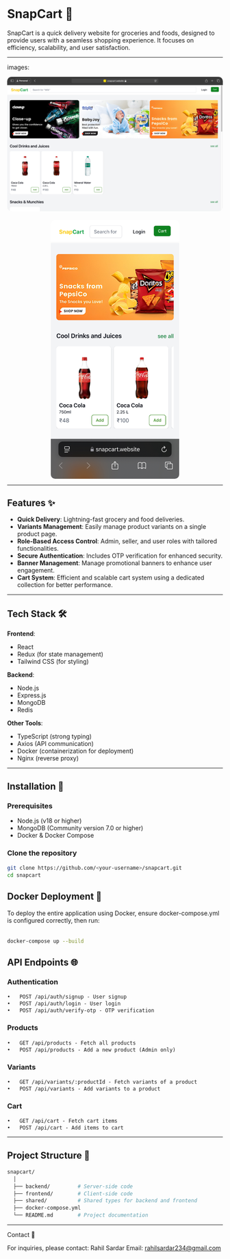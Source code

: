 # SnapCart 🛒

SnapCart is a quick delivery website for groceries and foods, designed to provide users with a seamless shopping
experience. It focuses on efficiency, scalability, and user satisfaction.

---
images:

<div style="display: flex; flex-direction: column; justify-content: center; align-items: center; gap: 20px;">
  <img src="img.png" alt="Image Description" style="border-radius: 10px;">
  <img src="IMG_2.jpg" alt="Image Description" style="width: 300px; border-radius: 10px;">
</div>

---

## Features ✨

- **Quick Delivery**: Lightning-fast grocery and food deliveries.
- **Variants Management**: Easily manage product variants on a single product page.
- **Role-Based Access Control**: Admin, seller, and user roles with tailored functionalities.
- **Secure Authentication**: Includes OTP verification for enhanced security.
- **Banner Management**: Manage promotional banners to enhance user engagement.
- **Cart System**: Efficient and scalable cart system using a dedicated collection for better performance.

---

## Tech Stack 🛠

**Frontend**:

- React
- Redux (for state management)
- Tailwind CSS (for styling)

**Backend**:

- Node.js
- Express.js
- MongoDB
- Redis

**Other Tools**:

- TypeScript (strong typing)
- Axios (API communication)
- Docker (containerization for deployment)
- Nginx (reverse proxy)

---

## Installation 🚀

### Prerequisites

- Node.js (v18 or higher)
- MongoDB (Community version 7.0 or higher)
- Docker & Docker Compose

### Clone the repository

```bash
git clone https://github.com/<your-username>/snapcart.git
cd snapcart
```

## Docker Deployment 🐳

To deploy the entire application using Docker, ensure docker-compose.yml is configured correctly, then run:

```bash

docker-compose up --build

```

## API Endpoints 🌐

### Authentication

	•	POST /api/auth/signup - User signup
	•	POST /api/auth/login - User login
	•	POST /api/auth/verify-otp - OTP verification

### Products

	•	GET /api/products - Fetch all products
	•	POST /api/products - Add a new product (Admin only)

### Variants

	•	GET /api/variants/:productId - Fetch variants of a product
	•	POST /api/variants - Add variants to a product

### Cart

	•	GET /api/cart - Fetch cart items
	•	POST /api/cart - Add items to cart

---

## Project Structure 📂

```bash
snapcart/
  │
  ├── backend/         # Server-side code
  ├── frontend/        # Client-side code
  ├── shared/          # Shared types for backend and frontend
  ├── docker-compose.yml
  └── README.md        # Project documentation
```

---

Contact 📧

For inquiries, please contact:
Rahil Sardar
Email: rahilsardar234@gmail.com